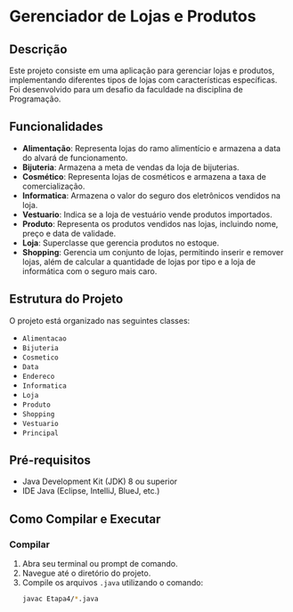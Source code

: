 # Gerenciador de Lojas e Produtos

## Descrição
Este projeto consiste em uma aplicação para gerenciar lojas e produtos, implementando diferentes tipos de lojas com características específicas. Foi desenvolvido para um desafio da faculdade na disciplina de Programação.

## Funcionalidades
- **Alimentação**: Representa lojas do ramo alimentício e armazena a data do alvará de funcionamento.
- **Bijuteria**: Armazena a meta de vendas da loja de bijuterias.
- **Cosmético**: Representa lojas de cosméticos e armazena a taxa de comercialização.
- **Informatica**: Armazena o valor do seguro dos eletrônicos vendidos na loja.
- **Vestuario**: Indica se a loja de vestuário vende produtos importados.
- **Produto**: Representa os produtos vendidos nas lojas, incluindo nome, preço e data de validade.
- **Loja**: Superclasse que gerencia produtos no estoque.
- **Shopping**: Gerencia um conjunto de lojas, permitindo inserir e remover lojas, além de calcular a quantidade de lojas por tipo e a loja de informática com o seguro mais caro.

## Estrutura do Projeto
O projeto está organizado nas seguintes classes:

- `Alimentacao`
- `Bijuteria`
- `Cosmetico`
- `Data`
- `Endereco`
- `Informatica`
- `Loja`
- `Produto`
- `Shopping`
- `Vestuario`
- `Principal`

## Pré-requisitos
- Java Development Kit (JDK) 8 ou superior
- IDE Java (Eclipse, IntelliJ, BlueJ, etc.)

## Como Compilar e Executar

### Compilar
1. Abra seu terminal ou prompt de comando.
2. Navegue até o diretório do projeto.
3. Compile os arquivos `.java` utilizando o comando:
   ```sh
   javac Etapa4/*.java
